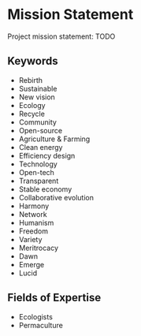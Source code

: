 # Mission Statement

Project mission statement: TODO

## Keywords

* Rebirth
* Sustainable
* New vision
* Ecology
* Recycle
* Community
* Open-source
* Agriculture & Farming
* Clean energy
* Efficiency design
* Technology
* Open-tech
* Transparent
* Stable economy
* Collaborative evolution
* Harmony
* Network
* Humanism
* Freedom
* Variety
* Meritrocacy
* Dawn
* Emerge
* Lucid

## Fields of Expertise

* Ecologists
* Permaculture
